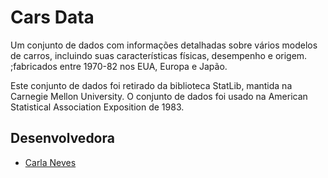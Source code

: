 # Cars Data

Um conjunto de dados com informações detalhadas sobre vários modelos de carros, incluindo suas características físicas, desempenho e origem. ;fabricados entre 1970-82 nos EUA, Europa e Japão.

Este conjunto de dados foi retirado da biblioteca StatLib, mantida na Carnegie Mellon University. O conjunto de dados foi usado na American Statistical Association Exposition de 1983.

## Desenvolvedora
 - [Carla Neves](https://github.com/adiosCarla)